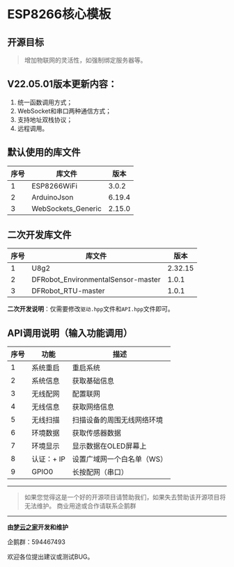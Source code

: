 #  **ESP8266**核心模板



## 开源目标

> 增加物联网的灵活性，如强制绑定服务器等。



## V22.05.01版本更新内容：

1. 统一函数调用方式；
2. WebSocket和串口两种通信方式；
3. 支持地址双栈协议；
4. 远程调用。




## 默认使用的库文件

| 序号 | 库文件             | 版本   |
| ---- | ------------------ | ------ |
| 1    | ESP8266WiFi        | 3.0.2  |
| 2    | ArduinoJson        | 6.19.4 |
| 3    | WebSockets_Generic | 2.15.0 |



## 二次开发库文件

| 序号 | 库文件                             | 版本    |
| ---- | ---------------------------------- | ------- |
| 1    | U8g2                               | 2.32.15 |
| 2    | DFRobot_EnvironmentalSensor-master | 1.0.1   |
| 3    | DFRobot_RTU-master                 | 1.0.1   |

**二次开发说明**：仅需要修改`驱动.hpp`文件和`API.hpp`文件即可。



## API调用说明（输入功能调用）

| 序号 | 功能       | 描述                       |
| ---- | ---------- | -------------------------- |
| 1    | 系统重启   | 重启系统                   |
| 2    | 系统信息   | 获取基础信息               |
| 3    | 无线配网   | 配置联网                   |
| 4    | 无线信息   | 获取网络信息               |
| 5    | 无线扫描   | 扫描设备的周围无线网络环境 |
| 6    | 环境数据   | 获取传感器数据             |
| 7    | 环境显示   | 显示数据在OLED屏幕上       |
| 8    | 认证：+ IP | 设置广域网一个白名单（WS） |
| 9    | GPIO0      | 长按配网（串口）           |



---



> 如果您觉得这是一个好的开源项目请赞助我们，如果失去赞助该开源项目将无法维护。
> 商业用途或合作请联系企鹅群



---



**由[梦云之家](http://mengyuns.com)开发和维护**


企鹅群：594467493


欢迎各位提出建议或测试BUG。
